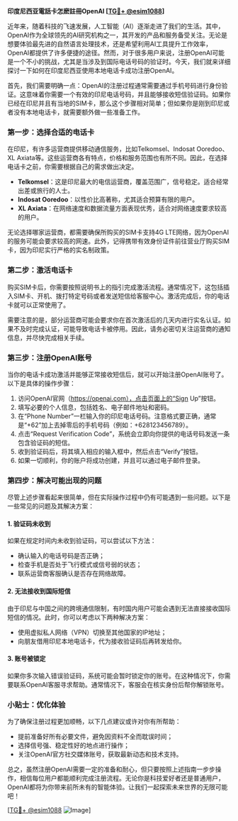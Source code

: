 **印度尼西亚電話卡怎麽註冊OpenAI [[TG💪+ @esim1088](https://t.me/s/esim1088)]**

近年来，随着科技的飞速发展，人工智能（AI）逐渐走进了我们的生活。其中，OpenAI作为全球领先的AI研究机构之一，其开发的产品和服务备受关注。无论是想要体验最先进的自然语言处理技术，还是希望利用AI工具提升工作效率，OpenAI都提供了许多便捷的途径。然而，对于很多用户来说，注册OpenAI可能是一个不小的挑战，尤其是当涉及到国际电话号码的验证时。今天，我们就来详细探讨一下如何在印度尼西亚使用本地电话卡成功注册OpenAI。

首先，我们需要明确一点：OpenAI的注册过程通常需要通过手机号码进行身份验证。这意味着你需要一个有效的印尼电话号码，并且能够接收短信验证码。如果你已经在印尼并且有当地的SIM卡，那么这个步骤相对简单；但如果你是刚到印尼或者没有本地电话卡，就需要额外做一些准备工作。

### 第一步：选择合适的电话卡

在印尼，有许多运营商提供移动通信服务，比如Telkomsel、Indosat Ooredoo、XL Axiata等。这些运营商各有特点，价格和服务范围也有所不同。因此，在选择电话卡之前，你需要根据自己的需求做出决定。

- **Telkomsel**：这是印尼最大的电信运营商，覆盖范围广，信号稳定。适合经常出差或旅行的人士。
- **Indosat Ooredoo**：以性价比高著称，尤其适合预算有限的用户。
- **XL Axiata**：在网络速度和数据流量方面表现优秀，适合对网络速度要求较高的用户。

无论选择哪家运营商，都需要确保所购买的SIM卡支持4G LTE网络，因为OpenAI的服务可能会要求较高的网速。此外，记得携带有效身份证件前往营业厅购买SIM卡，因为印尼实行严格的实名制政策。

### 第二步：激活电话卡

购买SIM卡后，你需要按照说明书上的指引完成激活流程。通常情况下，这包括插入SIM卡、开机、拨打特定号码或者发送短信给客服中心。激活完成后，你的电话卡就可以正常使用了。

需要注意的是，部分运营商可能会要求你在首次激活后的几天内进行实名认证。如果不及时完成认证，可能导致电话卡被停用。因此，请务必密切关注运营商的通知信息，并尽快完成相关手续。

### 第三步：注册OpenAI账号

当你的电话卡成功激活并能够正常接收短信后，就可以开始注册OpenAI账号了。以下是具体的操作步骤：

1. 访问OpenAI官网（https://openai.com），点击页面上的“Sign Up”按钮。
2. 填写必要的个人信息，包括姓名、电子邮件地址和密码。
3. 在“Phone Number”一栏输入你的印尼电话号码。注意格式要正确，通常是“+62”加上去掉零后的手机号码（例如：+628123456789）。
4. 点击“Request Verification Code”，系统会立即向你提供的电话号码发送一条包含验证码的短信。
5. 收到验证码后，将其填入相应的输入框中，然后点击“Verify”按钮。
6. 如果一切顺利，你的账户将成功创建，并且可以通过电子邮件登录。

### 第四步：解决可能出现的问题

尽管上述步骤看起来很简单，但在实际操作过程中仍有可能遇到一些问题。以下是一些常见的问题及其解决方案：

#### 1. 验证码未收到
如果在规定时间内未收到验证码，可以尝试以下方法：
- 确认输入的电话号码是否正确；
- 检查手机是否处于飞行模式或信号弱的状态；
- 联系运营商客服确认是否存在网络故障。

#### 2. 无法接收到国际短信
由于印尼与中国之间的跨境通信限制，有时国内用户可能会遇到无法直接接收国际短信的情况。此时，你可以考虑以下两种解决方案：
- 使用虚拟私人网络（VPN）切换至其他国家的IP地址；
- 向朋友借用印尼本地电话卡，代为接收验证码后再转发给你。

#### 3. 账号被锁定
如果你多次输入错误验证码，系统可能会暂时锁定你的账号。在这种情况下，你需要联系OpenAI客服寻求帮助。通常情况下，客服会在核实身份后帮你解锁账号。

### 小贴士：优化体验

为了确保注册过程更加顺畅，以下几点建议或许对你有所帮助：
- 提前准备好所有必要文件，避免因资料不全而耽误时间；
- 选择信号强、稳定性好的地点进行操作；
- 关注OpenAI官方社交媒体账号，获取最新动态和技术支持。

总之，虽然注册OpenAI需要一定的准备和耐心，但只要按照上述指南一步步操作，相信每位用户都能顺利完成注册流程。无论你是科技爱好者还是普通用户，OpenAI都将为你带来前所未有的智能体验。让我们一起探索未来世界的无限可能吧！

[[TG💪+ @esim1088](https://t.me/s/esim1088) ![Image](https://i.postimg.cc/4NQfJmqS/Snipaste-2025-05-13-00-14-12.png)]